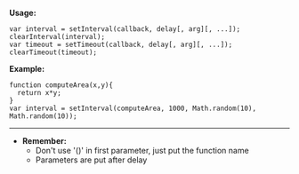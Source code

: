 **Usage:**

```
var interval = setInterval(callback, delay[, arg][, ...]);
clearInterval(interval);
var timeout = setTimeout(callback, delay[, arg][, ...]);
clearTimeout(timeout);
```

__Example:__
```
function computeArea(x,y){
  return x*y;
}
var interval = setInterval(computeArea, 1000, Math.random(10), Math.random(10));
```

* * *

* __Remember:__
  * Don't use '()' in first parameter, just put the function name
  * Parameters are put after delay
